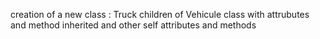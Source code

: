 creation of a new class : Truck children of Vehicule class with attrubutes and method inherited and other self attributes and methods
